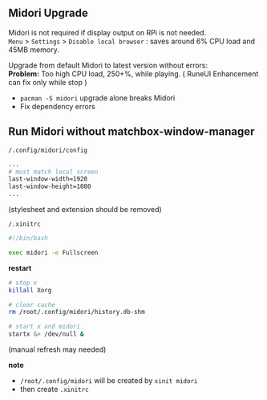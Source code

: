 ## Midori Upgrade
Midori is not required if display output on RPi is not needed.  
`Menu` > `Settings` > `Disable local browser` : saves around 6% CPU load and 45MB memory.  

Upgrade from default Midori to latest version without errors:  
**Problem:** Too high CPU load, 250+%, while playing. ( RuneUI Enhancement can fix only while stop )
- `pacman -S midori` upgrade alone breaks Midori
- Fix dependency errors

## Run Midori without matchbox-window-manager
`/.config/midori/config`
```sh
...
# must match local screen
last-window-width=1920
last-window-height=1080
...
```
(stylesheet and extension should be removed)

`/.xinitrc`
```sh
#!/bin/bash

exec midori -e Fullscreen
```

**restart**
```sh
# stop x
killall Xorg

# clear cache
rm /root/.config/midori/history.db-shm

# start x and midori
startx &> /dev/null &
```
(manual refresh may needed)

**note**
- `/root/.config/midori` will be created by `xinit midori`
- then create `.xinitrc`
